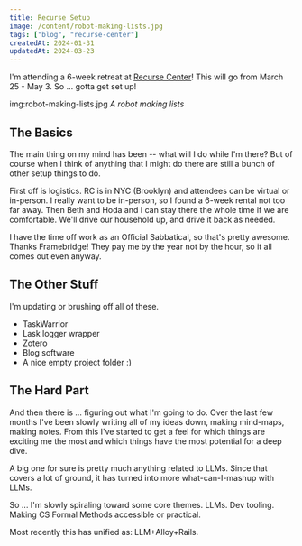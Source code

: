 ```yaml
---
title: Recurse Setup
image: /content/robot-making-lists.jpg
tags: ["blog", "recurse-center"]
createdAt: 2024-01-31
updatedAt: 2024-03-23
---
```


I'm attending a 6-week retreat at [Recurse Center](https://www.recurse.com/)! This will go from March 25 - May 3. So ... gotta get set up!

img:robot-making-lists.jpg _A robot making lists_

## The Basics

The main thing on my mind has been -- what will I do while I'm there? But of course when I think of anything that I might do there are still a bunch of other setup things to do.

First off is logistics. RC is in NYC (Brooklyn) and attendees can be virtual or in-person. I really want to be in-person, so I found a 6-week rental not too far away. Then Beth and Hoda and I can stay there the whole time if we are comfortable. We'll drive our household up, and drive it back as needed.

I have the time off work as an Official Sabbatical, so that's pretty awesome. Thanks Framebridge! They pay me by the year not by the hour, so it all comes out even anyway.

## The Other Stuff

I'm updating or brushing off all of these.

* TaskWarrior
* Lask logger wrapper
* Zotero
* Blog software
* A nice empty project folder :)

## The Hard Part

And then there is ... figuring out what I'm going to do. Over the last few months I've been slowly writing all of my ideas down, making mind-maps, making notes. From this I've started to get a feel for which things are exciting me the most and which things have the most potential for a deep dive.

A big one for sure is pretty much anything related to LLMs. Since that covers a lot of ground, it has turned into more what-can-I-mashup with LLMs.

So ... I'm slowly spiraling toward some core themes. LLMs. Dev tooling. Making CS Formal Methods accessible or practical.

Most recently this has unified as: LLM+Alloy+Rails.

